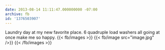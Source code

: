 ```yaml
---
date: 2013-08-14 11:11:47.000000000 -07:00
archive: fb
id: '1376503907'
---
```


Laundry day at my new favorite place. 6 quadruple load washers all going at once make me so happy.
{{< fb/images >}}
{{< fb/image src="image.jpg" />}}
{{< /fb/images >}}

